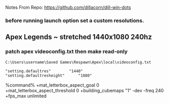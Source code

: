 Notes From Repo: https://github.com/dillacorn/dill-win-dots

### before running launch option set a custom resolutions.

## Apex Legends ~ stretched 1440x1080 240hz
### patch apex videoconfig.txt then make read-only

`C:\Users\username\Saved Games\Respawn\Apex\local\videoconfig.txt`

	"setting.defaultres"		"1440"
	"setting.defaultresheight"		"1080"

%command% +mat_letterbox_aspect_goal 0 +mat_letterbox_aspect_threshold 0 +building_cubemaps "1" -dev -freq 240 +fps_max unlimited